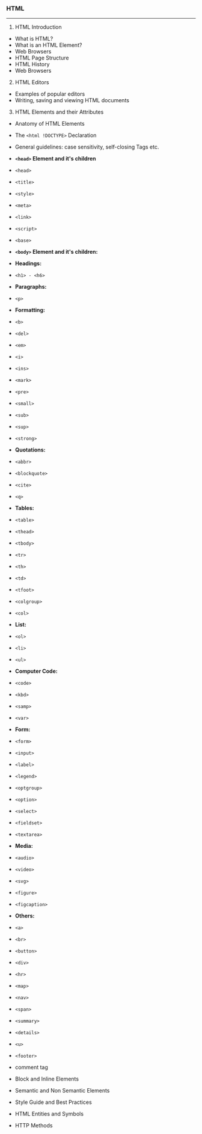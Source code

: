 ### HTML

---

1. HTML Introduction

  - What is HTML?
  - What is an HTML Element?
  - Web Browsers
  - HTML Page Structure
  - HTML History
  - Web Browsers

2. HTML Editors

  - Examples of popular editors
  - Writing, saving and viewing HTML documents

3. HTML Elements and their Attributes

  - Anatomy of HTML Elements
  - The `<html !DOCTYPE>` Declaration
  - General guidelines: case sensitivity, self-closing Tags etc. 
  - **`<head>` Element and it's children**
  - `<head>`
  - `<title>`
  - `<style>`
  - `<meta>`
  - `<link>`
  - `<script>`
  - `<base>`
  - **`<body>` Element and it's children:**

  - **Headings:**
  - `<h1> - <h6>`

  - **Paragraphs:**
  - `<p>`

  - **Formatting:**
  - `<b>`
  - `<del>`
  - `<em>`
  - `<i>`
  - `<ins>`
  - `<mark>`
  - `<pre>`
  - `<small>`
  - `<sub>`
  - `<sup>`
  - `<strong>`

  - **Quotations:**
  - `<abbr>`
  - `<blockquote>`
  - `<cite>`
  - `<q>`

  - **Tables:**
  - `<table>`
  - `<thead>`
  - `<tbody>`
  - `<tr>`
  - `<th>`
  - `<td>`
  - `<tfoot>`
  - `<colgroup>`
  - `<col>`
  - **List:**
  - `<ol>`
  - `<li>`
  - `<ul>`
  - **Computer Code:**
  - `<code>`
  - `<kbd>`
  - `<samp>`
  - `<var>`
  - **Form:**
  - `<form>`
  - `<input>`
  - `<label>`
  - `<legend>`
  - `<optgroup>`
  - `<option>`
  - `<select>`
  - `<fieldset>`
  - `<textarea>`
  - **Media:**
  - `<audio>`
  - `<video>`
  - `<svg>`
  - `<figure>`
  - `<figcaption>`
  - **Others:**
  - `<a>`
  - `<br>`
  - `<button>`
  - `<div>`
  - `<hr>`
  - `<map>`
  - `<nav>`
  - `<span>`
  - `<summary>`
  - `<details>`
  - `<u>`
  - `<footer>`
  - comment tag
  - Block and Inline Elements
  - Semantic and Non Semantic Elements
  - Style Guide and Best Practices
  - HTML Entities and Symbols
  - HTTP Methods
